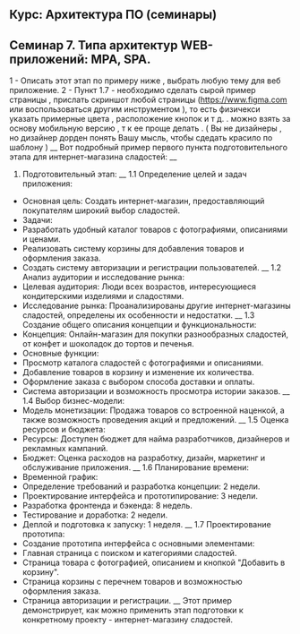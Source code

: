 ## Курс: Архитектура ПО (семинары)
## Семинар 7. Типа архитектур WEB-приложений: MPA, SPA.

1 - Описать этот этап по примеру ниже , выбрать любую тему для веб приложение.
2 - Пункт 1.7 - необходимо сделать сырой пример страницы , прислать скриншот любой страницы (https://www.figma.com или воспользоваться другим инструментом ), то есть физичекси указать примерные цвета , расположение кнопок и т д. . можно взять за основу мобильную версию , т к ее проще делать . ( Вы не дизайнеры , но дизайнер дорден понять Вашу мысль, чтобы сдедать красило по шаблону )
__
Вот подробный пример первого пункта подготовительного этапа для интернет-магазина сладостей:
__
1. Подготовительный этап:
__
1.1 Определение целей и задач приложения:
- Основная цель: Создать интернет-магазин, предоставляющий покупателям широкий выбор сладостей.
- Задачи:
- Разработать удобный каталог товаров с фотографиями, описаниями и ценами.
- Реализовать систему корзины для добавления товаров и оформления заказа.
- Создать систему авторизации и регистрации пользователей.
__
1.2 Анализ аудитории и исследование рынка:
- Целевая аудитория: Люди всех возрастов, интересующиеся кондитерскими изделиями и сладостями.
- Исследование рынка: Проанализированы другие интернет-магазины сладостей, определены их особенности и недостатки.
__
1.3 Создание общего описания концепции и функциональности:
- Концепция: Онлайн-магазин для покупки разнообразных сладостей, от конфет и шоколадок до тортов и печенья.
- Основные функции:
- Просмотр каталога сладостей с фотографиями и описаниями.
- Добавление товаров в корзину и изменение их количества.
- Оформление заказа с выбором способа доставки и оплаты.
- Система авторизации и возможность просмотра истории заказов.
__
1.4 Выбор бизнес-модели:
- Модель монетизации: Продажа товаров со встроенной наценкой, а также возможность проведения акций и предложений.
__
1.5 Оценка ресурсов и бюджета:
- Ресурсы: Доступен бюджет для найма разработчиков, дизайнеров и рекламных кампаний.
- Бюджет: Оценка расходов на разработку, дизайн, маркетинг и обслуживание приложения.
__
1.6 Планирование времени:
- Временной график:
- Определение требований и разработка концепции: 2 недели.
- Проектирование интерфейса и прототипирование: 3 недели.
- Разработка фронтенда и бэкенда: 8 недель.
- Тестирование и доработка: 2 недели.
- Деплой и подготовка к запуску: 1 неделя.
__
1.7 Проектирование прототипа:
- Создание прототипа интерфейса с основными элементами:
- Главная страница с поиском и категориями сладостей.
- Страница товара с фотографией, описанием и кнопкой "Добавить в корзину".
- Страница корзины с перечнем товаров и возможностью оформления заказа.
- Страница авторизации и регистрации.
__
Этот пример демонстрирует, как можно применить этап подготовки к конкретному проекту - интернет-магазину сладостей.